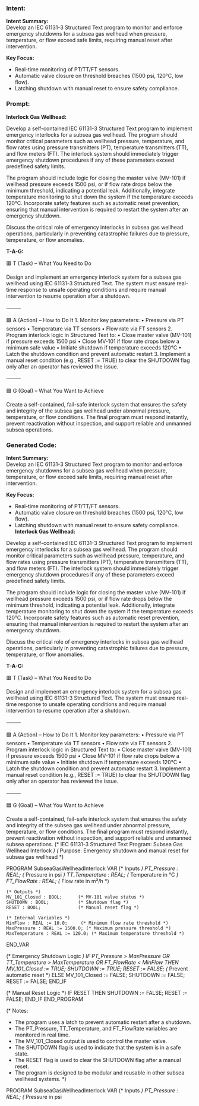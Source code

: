 ### Intent:
**Intent Summary:**  
Develop an IEC 61131-3 Structured Text program to monitor and enforce emergency shutdowns for a subsea gas wellhead when pressure, temperature, or flow exceed safe limits, requiring manual reset after intervention.  

**Key Focus:**  
- Real-time monitoring of PT/TT/FT sensors.  
- Automatic valve closure on threshold breaches (1500 psi, 120°C, low flow).  
- Latching shutdown with manual reset to ensure safety compliance.

### Prompt:
**Interlock Gas Wellhead:**

Develop a self-contained IEC 61131-3 Structured Text program to implement emergency interlocks for a subsea gas wellhead. The program should monitor critical parameters such as wellhead pressure, temperature, and flow rates using pressure transmitters (PT), temperature transmitters (TT), and flow meters (FT). The interlock system should immediately trigger emergency shutdown procedures if any of these parameters exceed predefined safety limits.

The program should include logic for closing the master valve (MV-101) if wellhead pressure exceeds 1500 psi, or if flow rate drops below the minimum threshold, indicating a potential leak. Additionally, integrate temperature monitoring to shut down the system if the temperature exceeds 120°C. Incorporate safety features such as automatic reset prevention, ensuring that manual intervention is required to restart the system after an emergency shutdown.

Discuss the critical role of emergency interlocks in subsea gas wellhead operations, particularly in preventing catastrophic failures due to pressure, temperature, or flow anomalies.

**T-A-G:**

🟥 T (Task) – What You Need to Do

Design and implement an emergency interlock system for a subsea gas wellhead using IEC 61131-3 Structured Text. The system must ensure real-time response to unsafe operating conditions and require manual intervention to resume operation after a shutdown.

⸻

🟩 A (Action) – How to Do It
	1.	Monitor key parameters:
	•	Pressure via PT sensors
	•	Temperature via TT sensors
	•	Flow rate via FT sensors
	2.	Program interlock logic in Structured Text to:
	•	Close master valve (MV-101) if pressure exceeds 1500 psi
	•	Close MV-101 if flow rate drops below a minimum safe value
	•	Initiate shutdown if temperature exceeds 120°C
	•	Latch the shutdown condition and prevent automatic restart
	3.	Implement a manual reset condition (e.g., RESET := TRUE) to clear the SHUTDOWN flag only after an operator has reviewed the issue.

⸻

🟦 G (Goal) – What You Want to Achieve

Create a self-contained, fail-safe interlock system that ensures the safety and integrity of the subsea gas wellhead under abnormal pressure, temperature, or flow conditions. The final program must respond instantly, prevent reactivation without inspection, and support reliable and unmanned subsea operations.

### Generated Code:
**Intent Summary:**  
Develop an IEC 61131-3 Structured Text program to monitor and enforce emergency shutdowns for a subsea gas wellhead when pressure, temperature, or flow exceed safe limits, requiring manual reset after intervention.  

**Key Focus:**  
- Real-time monitoring of PT/TT/FT sensors.  
- Automatic valve closure on threshold breaches (1500 psi, 120°C, low flow).  
- Latching shutdown with manual reset to ensure safety compliance.
**Interlock Gas Wellhead:**

Develop a self-contained IEC 61131-3 Structured Text program to implement emergency interlocks for a subsea gas wellhead. The program should monitor critical parameters such as wellhead pressure, temperature, and flow rates using pressure transmitters (PT), temperature transmitters (TT), and flow meters (FT). The interlock system should immediately trigger emergency shutdown procedures if any of these parameters exceed predefined safety limits.

The program should include logic for closing the master valve (MV-101) if wellhead pressure exceeds 1500 psi, or if flow rate drops below the minimum threshold, indicating a potential leak. Additionally, integrate temperature monitoring to shut down the system if the temperature exceeds 120°C. Incorporate safety features such as automatic reset prevention, ensuring that manual intervention is required to restart the system after an emergency shutdown.

Discuss the critical role of emergency interlocks in subsea gas wellhead operations, particularly in preventing catastrophic failures due to pressure, temperature, or flow anomalies.

**T-A-G:**

🟥 T (Task) – What You Need to Do

Design and implement an emergency interlock system for a subsea gas wellhead using IEC 61131-3 Structured Text. The system must ensure real-time response to unsafe operating conditions and require manual intervention to resume operation after a shutdown.

⸻

🟩 A (Action) – How to Do It
	1.	Monitor key parameters:
	•	Pressure via PT sensors
	•	Temperature via TT sensors
	•	Flow rate via FT sensors
	2.	Program interlock logic in Structured Text to:
	•	Close master valve (MV-101) if pressure exceeds 1500 psi
	•	Close MV-101 if flow rate drops below a minimum safe value
	•	Initiate shutdown if temperature exceeds 120°C
	•	Latch the shutdown condition and prevent automatic restart
	3.	Implement a manual reset condition (e.g., RESET := TRUE) to clear the SHUTDOWN flag only after an operator has reviewed the issue.

⸻

🟦 G (Goal) – What You Want to Achieve

Create a self-contained, fail-safe interlock system that ensures the safety and integrity of the subsea gas wellhead under abnormal pressure, temperature, or flow conditions. The final program must respond instantly, prevent reactivation without inspection, and support reliable and unmanned subsea operations.
(* IEC 61131-3 Structured Text Program: Subsea Gas Wellhead Interlock *)
(* Purpose: Emergency shutdown and manual reset for subsea gas wellhead *)

PROGRAM SubseaGasWellheadInterlock
VAR
    (* Inputs *)
    PT_Pressure : REAL;         (* Pressure in psi *)
    TT_Temperature : REAL;      (* Temperature in °C *)
    FT_FlowRate : REAL;         (* Flow rate in m³/h *)
    
    (* Outputs *)
    MV_101_Closed : BOOL;      (* MV-101 valve status *)
    SHUTDOWN : BOOL;           (* Shutdown flag *)
    RESET : BOOL;              (* Manual reset flag *)
    
    (* Internal Variables *)
    MinFlow : REAL := 10.0;     (* Minimum flow rate threshold *)
    MaxPressure : REAL := 1500.0; (* Maximum pressure threshold *)
    MaxTemperature : REAL := 120.0; (* Maximum temperature threshold *)
END_VAR

(* Emergency Shutdown Logic *)
IF PT_Pressure > MaxPressure OR TT_Temperature > MaxTemperature OR FT_FlowRate < MinFlow THEN
    MV_101_Closed := TRUE;
    SHUTDOWN := TRUE;
    RESET := FALSE; (* Prevent automatic reset *)
ELSE
    MV_101_Closed := FALSE;
    SHUTDOWN := FALSE;
    RESET := FALSE;
END_IF

(* Manual Reset Logic *)
IF RESET THEN
    SHUTDOWN := FALSE;
    RESET := FALSE;
END_IF
END_PROGRAM

(* Notes:
- The program uses a latch to prevent automatic restart after a shutdown.
- The PT_Pressure, TT_Temperature, and FT_FlowRate variables are monitored in real time.
- The MV_101_Closed output is used to control the master valve.
- The SHUTDOWN flag is used to indicate that the system is in a safe state.
- The RESET flag is used to clear the SHUTDOWN flag after a manual reset.
- The program is designed to be modular and reusable in other subsea wellhead systems. *)

PROGRAM SubseaGasWellheadInterlock
VAR
    (* Inputs *)
    PT_Pressure : REAL;         (* Pressure in psi
